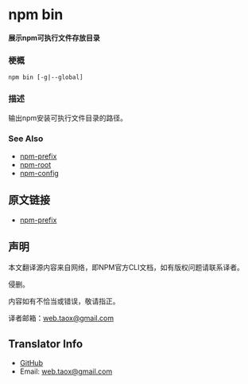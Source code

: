 # npm bin

**展示npm可执行文件存放目录**

### 梗概

```shell
npm bin [-g|--global]
```

### 描述

输出npm安装可执行文件目录的路径。

### See Also

* [npm-prefix](https://github.com/NinjiaHub/NPM-CLI-Commands/blob/master/documents/npm-prefix.md "npm-prefix")
* [npm-root](https://github.com/NinjiaHub/NPM-CLI-Commands/blob/master/documents/npm-root.md "npm-root")
* [npm-config](https://github.com/NinjiaHub/NPM-CLI-Commands/blob/master/documents/npm-config.md "npm-config")

## 原文链接

* [npm-prefix](https://docs.npmjs.com/cli/prefix)

## 声明

本文翻译源内容来自网络，即NPM官方CLI文档，如有版权问题请联系译者。

侵删。

内容如有不恰当或错误，敬请指正。

译者邮箱：<web.taox@gmail.com>

## Translator Info

* [GitHub](https://github.com/Tao-Quixote)
* Email: <web.taox@gmail.com>
